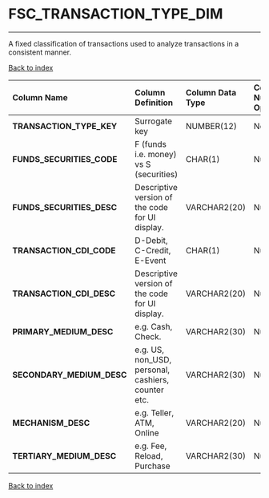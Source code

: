 # FSC_TRANSACTION_TYPE_DIM

---

A fixed classification of transactions used to analyze transactions in a consistent manner.

[Back to index](./index.md)

| Column Name               | Column Definition                                  | Column Data Type   | Column Null Option   | PK   | FK   |
|:--------------------------|:---------------------------------------------------|:-------------------|:---------------------|:-----|:-----|
| **TRANSACTION_TYPE_KEY**  | Surrogate key                                      | NUMBER(12)         | Not Null             | Yes  | No   |
| **FUNDS_SECURITIES_CODE** | F (funds i.e. money) vs S (securities)             | CHAR(1)            | Null                 | No   | No   |
| **FUNDS_SECURITIES_DESC** | Descriptive version of the code for UI display.    | VARCHAR2(20)       | Null                 | No   | No   |
| **TRANSACTION_CDI_CODE**  | D-Debit, C-Credit, E-Event                         | CHAR(1)            | Null                 | No   | No   |
| **TRANSACTION_CDI_DESC**  | Descriptive version of the code for UI display.    | VARCHAR2(20)       | Null                 | No   | No   |
| **PRIMARY_MEDIUM_DESC**   | e.g. Cash, Check.                                  | VARCHAR2(30)       | Null                 | No   | No   |
| **SECONDARY_MEDIUM_DESC** | e.g. US, non_USD, personal, cashiers, counter etc. | VARCHAR2(30)       | Null                 | No   | No   |
| **MECHANISM_DESC**        | e.g. Teller, ATM, Online                           | VARCHAR2(20)       | Null                 | No   | No   |
| **TERTIARY_MEDIUM_DESC**  | e.g. Fee, Reload, Purchase                         | VARCHAR2(30)       | Null                 | No   | No   |

[Back to index](./index.md)
